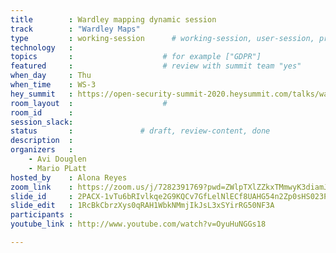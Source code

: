 ```yaml
---
title        : Wardley mapping dynamic session
track        : "Wardley Maps"
type         : working-session      # working-session, user-session, product-session
technology   :
topics       :                    # for example ["GDPR"]
featured     :                    # review with summit team "yes"
when_day     : Thu
when_time    : WS-3
hey_summit   : https://open-security-summit-2020.heysummit.com/talks/wardley-mapping-dynamic-session/
room_layout  :                    #
room_id      : 
session_slack: 
status       :               # draft, review-content, done
description  :
organizers   :
    - Avi Douglen
    - Mario PLatt
hosted_by    : Alona Reyes
zoom_link    : https://zoom.us/j/7282391769?pwd=ZWlpTXlZZkxTMmwyK3diamJIemw5UT09
slide_id     : 2PACX-1vTu6bRIvlkqe2G9KQCv7GfLelNlECf8UAHG54n2Zp0sHS023PuMYWmHvke75Zo6laeiKeZ3pBw2H9sH
slide_edit   : 1RcBkCbrzXys0qRAH1WbkNMmjIkJsL3xSYirRG50NF3A
participants :
youtube_link : http://www.youtube.com/watch?v=OyuHuNGGs18

---
```

